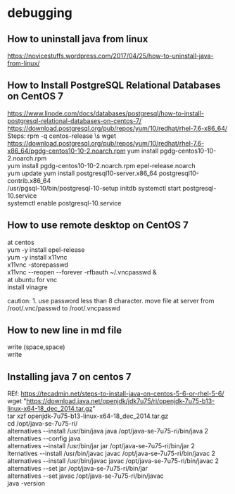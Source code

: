 # debugging
## How to uninstall java from linux
https://novicestuffs.wordpress.com/2017/04/25/how-to-uninstall-java-from-linux/
## How to Install PostgreSQL Relational Databases on CentOS 7
https://www.linode.com/docs/databases/postgresql/how-to-install-postgresql-relational-databases-on-centos-7/
https://download.postgresql.org/pub/repos/yum/10/redhat/rhel-7.6-x86_64/
Steps:
 rpm -q centos-release \s
 wget https://download.postgresql.org/pub/repos/yum/10/redhat/rhel-7.6-x86_64/pgdg-centos10-10-2.noarch.rpm
 yum install pgdg-centos10-10-2.noarch.rpm  
 yum install pgdg-centos10-10-2.noarch.rpm epel-release.noarch  
 yum update 
 yum install postgresql10-server.x86_64 postgresql10-contrib.x86_64   
 /usr/pgsql-10/bin/postgresql-10-setup initdb 
 systemctl start postgresql-10.service  
 systemctl enable postgresql-10.service  
 
 ## How to use remote desktop on CentOS 7
at centos   
yum -y install epel-release  
yum -y install x11vnc  
x11vnc -storepasswd  
x11vnc --reopen --forever -rfbauth ~/.vncpasswd &  
at ubuntu for vnc  
install vinagre  
  
caution: 1. use password less than 8 character. move file at server from /root/.vnc/passwd to /root/.vncpasswd  

## How to new line in md file
write (space,space)  
write  

## Installing java 7 on centos 7
REf: https://tecadmin.net/steps-to-install-java-on-centos-5-6-or-rhel-5-6/  
wget  "https://download.java.net/openjdk/jdk7u75/ri/openjdk-7u75-b13-linux-x64-18_dec_2014.tar.gz"  
tar xzf openjdk-7u75-b13-linux-x64-18_dec_2014.tar.gz   
cd /opt/java-se-7u75-ri/  
alternatives --install /usr/bin/java java /opt/java-se-7u75-ri/bin/java 2  
alternatives --config java  
alternatives --install /usr/bin/jar jar /opt/java-se-7u75-ri/bin/jar 2  
lternatives --install /usr/bin/javac javac /opt/java-se-7u75-ri/bin/javac 2  
alternatives --install /usr/bin/javac javac /opt/java-se-7u75-ri/bin/javac 2  
alternatives --set jar /opt/java-se-7u75-ri/bin/jar  
alternatives --set javac /opt/java-se-7u75-ri/bin/javac  
java -version  

